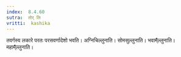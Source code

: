```yaml
---
index:  8.4.60
sutra:  तोर् लि
vritti:  kashika 
---
```


तवर्गस्य लकारे परतः परसवर्णादेशो भवति। अग्निचिल्लुनाति। सोमसुल्लुनाति। भवाम्̐ल्लुनाति। महाम्̐ल्लुनाति।

